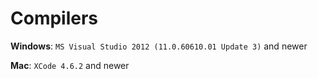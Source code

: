 # Compilers
**Windows**: `MS Visual Studio 2012 (11.0.60610.01 Update 3)` and newer

**Mac**: `XCode 4.6.2` and newer

